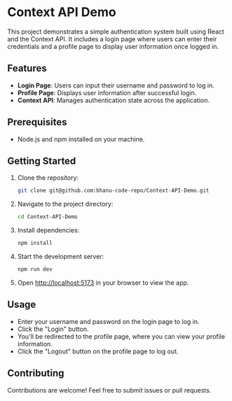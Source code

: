 # Context API Demo

This project demonstrates a simple authentication system built using React and the Context API. It includes a login page where users can enter their credentials and a profile page to display user information once logged in.

## Features

- **Login Page**: Users can input their username and password to log in.
- **Profile Page**: Displays user information after successful login.
- **Context API**: Manages authentication state across the application.

## Prerequisites

- Node.js and npm installed on your machine.

## Getting Started

1. Clone the repository:

   ```bash
   git clone git@github.com:bhanu-code-repo/Context-API-Demo.git
   ```

2. Navigate to the project directory:

   ```bash
   cd Context-API-Demo
   ```

3. Install dependencies:

   ```bash
   npm install
   ```

4. Start the development server:

   ```bash
   npm run dev
   ```

5. Open [http://localhost:5173](http://localhost:5173) in your browser to view the app.

## Usage

- Enter your username and password on the login page to log in.
- Click the "Login" button.
- You'll be redirected to the profile page, where you can view your profile information.
- Click the "Logout" button on the profile page to log out.

## Contributing

Contributions are welcome! Feel free to submit issues or pull requests.
